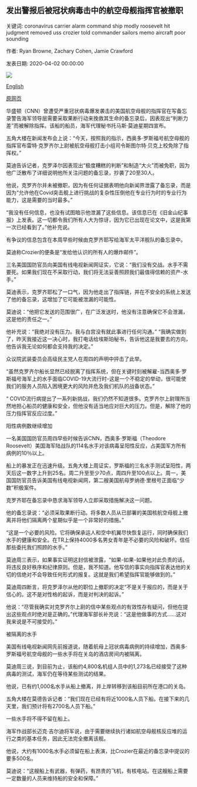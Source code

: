 ## 发出警报后被冠状病毒击中的航空母舰指挥官被撤职

关键词: coronavirus carrier alarm command ship modly roosevelt hit judgment removed uss crozier told commander sailors memo aircraft poor sounding

作者: Ryan Browne, Zachary Cohen, Jamie Crawford

发表日期: 2020-04-02 00:00:00

![](https://cdn.cnn.com/cnnnext/dam/assets/200401090515-01-uss-theodore-roosevelt-guam-grab-super-tease.jpg)

[English](Commander%20of%20aircraft%20carrier%20hit%20by%20coronavirus%20removed%20for%20%27poor%20judgment%27%20after%20sounding%20alarm.md)

[原网页](https://edition.cnn.com/2020/04/02/politics/uss-roosevelt-commander-relieved/index.html)

华盛顿（CNN）曾遭受严重冠状病毒爆发袭击的美国航空母舰的指挥官在写备忘录警告海军领导层需要采取果断行动来挽救其生命的备忘录后，因表现出“判断力差”而被解除指挥。该船的船员，海军代理秘书托马斯·莫迪星期四宣布。

五角大楼在新闻发布会上说：“今天，按照我的指示，西奥多·罗斯福号航空母舰的指挥官布雷特·克罗齐尔上尉被航空母舰打击小组司令斯图尔特·贝克上校免除了指挥权。”

莫迪告诉记者，克罗泽尔因表现出“极度糟糕的判断”和制造“大火”而被免职，因为他广泛散布了详细说明他所关注问题的备忘录，抄袭了20至30人。

他说，克罗齐尔并未被撤职，因为有任何证据表明他向新闻界泄露了备忘录，而是因为“允许他在Covid突击舰上进行挑战的复杂性压倒他在专业行为时的专业行为能力，这是需要的当时最多。”

“我没有任何信息，也没有试图暗示他泄漏了这些信息。该信息已在《旧金山纪事报》上发表。这一切都令我们所有人大为惊讶，因为它已出现在论文中，这是我第一次已经看到了。”他补充说。

有争议的信息包含在本周早些时候由克罗齐耶写给海军太平洋舰队的备忘录中。

莫迪称Crozier的便条是“发给他认识的所有人的爆炸邮件”。

三名美国国防官员向美国有线电视新闻网证实，它说：“我们没有交战。水手不需要死。如果我们现在不采取行动，我们将无法妥善照顾我们最值得信赖的资产-水手。”

莫迪表示，克罗齐耶松了一口气，因为他走出了指挥链，并在不安全的系统上发送了他的备忘录，这增加了它可能被泄漏的可能性。

莫迪说：“他把它发送的范围很广，在广泛发送时，他没有注意确保它不会泄漏，这是他的责任之一。”

他补充说：“我绝对没有压力。我与白宫没有就此事进行任何沟通。” “我确实做到了，昨天我接近这一决心时，我打电话给埃斯珀秘书，告诉他这是我要去的方向，他告诉我无论如何都会支持我的决定。”

众议院武装委员会高级民主党人在周四的声明中抨击了此举。

“虽然克罗齐尔船长显然已经脱离了指挥系统，但在关键时刻被解雇-当西奥多·罗斯福号海军上的水手面临COVID-19大流行时-这是一个不稳定的举动，很可能使我们的服务人员陷入困境更大的风险并危及我们机队的战备状态。”

“ COVID流行病提出了一系列新挑战，我们仍然不知道很多。克罗齐尔上尉理所当然地担心船员的健康和安全，但他没有适当地应对巨大的压力。但是，解除了他的压力指挥官反应过度。”

阳性病例数继续增加

一名美国国防官员周四早些时候告诉CNN，西奥多·罗斯福（Theodore Roosevelt）美国海军陆战队的114名水手对该病毒呈阳性反应，占美国军方所有病例的10％以上。

船上的暴发正在迅速升级。五角大楼上周证实，罗斯福的三名水手测试呈阳性，两天后这一数字上升到25名。周二升至至少70点，周四升至100点以上。周一，美国国防官员告诉美国有线电视新闻网，第二艘美国航母罗纳德·里根号正面临“少数”积极案件。

克罗齐耶在备忘录中恳求海军领导人立即采取措施解决这一问题。

他的备忘录说：“必须采取果断行动。将多数人员从已部署的美国核航空母舰上撤离并将他们隔离两个星期似乎是一个非常好的措施。”

“这是一个必要的风险。它将确保承运人和空中机翼尽快恢复运行，同时确保我们水手的健康和安全。在TR上保持4000多名男女青年是不必要的风险和破坏。信任那些委托我们照顾的水手。”

莫迪周三表示，如果事实证明这封信被泄露，“如果-如果-如果他对此负责的话，将违反良好秩序和纪律原则。但是，我不知道。他写信的事实向指挥官表达他的关切的信绝对不会导致任何形式的报复。这就是我们希望指挥官能够做到的。”

莫迪周四断言，将克罗泽尔从他的职位上撤职的决定“不是关于报应的，而是关于信心的。这不是对性格的起诉，而是对判决的起诉。”

他说：“尽管我确实对克罗齐尔上尉的信中某些观点的有效性存有疑问，但他在提出这些观点时绝对是正确的。”代理海军部长补充说：“这是他做事的方式……这对我来说是不可接受的。”

被隔离的水手

美国有线电视新闻网先前报道说，随着航母上冠状病毒病例的持续增加，西奥多·罗斯福号航空母舰的一些水手将在关岛的酒店房间内被隔离。

莫迪周三说，到目前为止，该船约4,800名机组人员中的1,273名已经接受了这种病毒的测试，海军仍在等待某些测试的结果。

他说，已有约1,000名水手从船上撤离，并上岸转移到该船目前所在港口的关岛。

五角大楼在莫德告诉记者：“我们现在已经有将近1000名人员下船。在接下来的几天里，我们预计将有2700名人员下船。”

一些水手将不得不留在船上。

海军作战部长迈克·吉尔迪将军说，由于需要继续执行诸如航空母舰核反应堆的运行之类的基本任务，因此无法完全撤离该舰。

他说，大约有1000名水手必须留在船上表演，比Crozier在最近的备忘录中提议的要多500名。

莫迪说：“这艘船上有武器，有弹药，有昂贵的飞机，有核电站。在这艘船上需要一定数量的人员来维持船的安全和保障。”